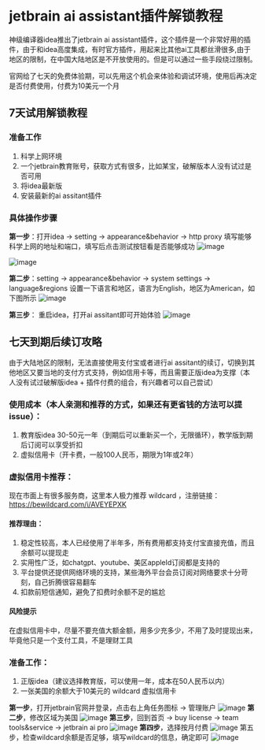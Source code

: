 # jetbrain ai assistant插件解锁教程

神级编译器idea推出了jetbrain ai assistant插件，这个插件是一个非常好用的插件，由于和idea高度集成，有时官方插件，用起来比其他ai工具都丝滑很多,由于地区的限制，在中国大陆地区是不开放使用的。但是可以通过一些手段绕过限制。

官网给了七天的免费体验期，可以先用这个机会来体验和调试环境，使用后再决定是否付费使用，付费为10美元一个月

## 7天试用解锁教程

### 准备工作

1. 科学上网环境
2. 一个jetbrain教育账号，获取方式有很多，比如某宝，破解版本人没有试过是否可用
3. 将idea最新版
4. 安装最新的ai assitant插件

### 具体操作步骤

**第一步**：打开idea -> setting -> appearance&behavior -> http proxy 填写能够科学上网的地址和端口，填写后点击测试按钮看是否能够成功
![image](https://github.com/user-attachments/assets/efe9a7ff-4569-4d2d-b116-99a3c7310d9e)

![image](https://github.com/user-attachments/assets/fa90258e-f94c-4552-b592-4c05ce15c89c)

**第二步**：setting -> appearance&behavior -> system settings -> language&regions 设置一下语言和地区，语言为English，地区为American，如下图所示
![image](https://github.com/user-attachments/assets/fe92cfdb-b4bb-4bef-90be-5935fa722baa)

**第三步**： 重启idea，打开ai assitant即可开始体验
![image](https://github.com/user-attachments/assets/1f9eeb50-86e9-4800-8115-479d69b445e8)



## 七天到期后续订攻略

由于大陆地区的限制，无法直接使用支付宝或者进行ai assitant的续订，切换到其他地区又要当地的支付方式支持，例如信用卡等，而且需要正版idea为支撑（本人没有试过破解版idea + 插件付费的组合，有兴趣者可以自己尝试）

### 使用成本（本人亲测和推荐的方式，如果还有更省钱的方法可以提issue）：

1. 教育版idea 30-50元一年（到期后可以重新买一个，无限循环），教学版到期后订阅可以享受折扣
2. 虚拟信用卡（开卡费，一般100人民币，期限为1年或2年）

### 虚拟信用卡推荐：

现在市面上有很多服务商，这里本人极力推荐 wildcard ，注册链接： https://bewildcard.com/i/AVEYEPXK 

#### 推荐理由：

1. 稳定性较高，本人已经使用了半年多，所有费用都支持支付宝直接充值，而且余额可以提现走
2. 实用性广泛，如chatgpt、youtube、美区appleId订阅都是支持的
3. 平台提供还提供网络环境的支持，某些海外平台会员订阅对网络要求十分苛刻，自己折腾很容易翻车
4. 扣款前短信通知，避免了扣费时余额不足的尴尬

#### 风险提示

在虚拟信用卡中，尽量不要充值大额金额，用多少充多少，不用了及时提现出来，毕竟他只是一个支付工具，不是理财工具

### 准备工作：

1. 正版idea（建议选择教育版，可以使用一年，成本在50人民币以内）
2. 一张美国的余额大于10美元的 wildcard 虚拟信用卡

**第一步**，打开jetbrain官网并登录，点击右上角任务图标 -> 管理账户
![image](https://github.com/user-attachments/assets/9d27f25e-3e68-4d18-b3ff-a9d370d0a51a)
**第二步**，修改区域为美国
![image](https://github.com/user-attachments/assets/822a78d0-696b-4e8f-821f-794b936602c4)
**第三步**，回到首页 -> buy license -> team tools&service -> jetbrain ai pro
![image](https://github.com/user-attachments/assets/4f3da9f6-9ff2-4143-b12f-0626b61e031a)
**第四步**，选择按月付费
![image](https://github.com/user-attachments/assets/17125aa2-eb84-4cf3-8036-86834414ec6f)
第五步，检查wildcard余额是否足够，填写wildcard的信息，确定即可
![image](https://github.com/user-attachments/assets/21b14840-37de-4720-9993-ada99fa8dd44)
